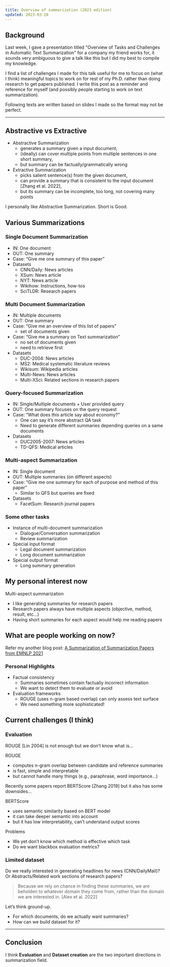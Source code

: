 ```yaml
---
title: Overview of summarization (2023 edition)
updated: 2023-03-20
---
```


## Background

Last week, I gave a presentation titled "Overview of Tasks and Challenges in Automatic Text Summarization" for a company my friend works for, it sounds very ambiguous to give a talk like this but I did my best to compile my knowledge.

I find a list of challenges I made for this talk useful for me to focus on (what I think) meaningful topics to work on for rest of my Ph.D. rather than doing research to get papers published.
I write this post as a reminder and reference for myself (and possibly people starting to work on text summarization).

Following texts are written based on slides I made so the format may not be perfect.

---

## Abstractive vs Extractive

- Abstractive Summarization
  - generates a summary given a input document,
  - (ideally) can cover multiple points from multiple sentences in one short summary,
  - but summary can be factually/grammatically wrong
- Extractive Summarization 
  - picks salient sentence(s) from the given document,
  - can provide a summary that is consistent to the input document [Zhang et al. 2022],
  - but its summary can be incomplete, too long, not covering many points

I personally like Abstractive Summarization.  Short is Good.


## Various Summarizations

### Single Document Summarization

- IN: One document
- OUT: One summary
- Case: “Give me one summary of this paper”
- Datasets
  - CNN/Daily: News articles
  - XSum: News article
  - NYT: News article
  - Wikihow: Instructions, how-tos
  - SciTLDR: Research papers

### Multi Document Summarization

- IN: Multiple documents
- OUT: One summary
- Case: “Give me an overview of this list of papers”
  - set of documents given
- Case: “Give me a summary on Text summarization”
  - no set of documents given
  - need to retrieve first
- Datasets
  - DUC-2004: News articles
  - MS2: Medical systematic literature reviews
  - Wikisum: Wikipedia articles
  - Multi-News: News articles
  - Multi-XSci: Related sections in research papers


### Query-focused Summarization

- IN: Single/Multiple documents + User provided query
- OUT: One summary focuses on the query request
- Case: “What does this article say about economy?”
  - One can say it’s more abstract QA task
  - Need to generate different summaries depending queries on a same documents
- Datasets
  - DUC2005-2007: News articles
  - TD-QFS: Medical articles


### Multi-aspect Summarization

- IN: Single document
- OUT: Multiple summaries (on different aspects)
- Case: “Give me one summary for each of purpose and method of this paper”
  - Similar to QFS but queries are fixed
- Datasets
  - FacetSum: Research journal papers


### Some other tasks

- Instance of multi-document summarization
  - Dialogue/Conversation summarization
  - Review summarization
- Special input format
  - Legal document summarization
  - Long document summarization
- Special output format
  - Long summary generation


## My personal interest now

Multi-aspect summarization

- I like generating summaries for research papers
- Research papers always have multiple aspects (objective, method, result, etc…)
- Having short summaries for each aspect would help me reading papers


## What are people working on now?


Refer my another blog post: [A Summarization of Summarization Papers from EMNLP 2021](https://sotaro.io/posts/summarization-of-summarization-emnlp-2021)


### Personal Highlights

- Factual consistency
  - Summaries sometimes contain factually incorrect information
  - We want to detect them to evaluate or avoid
- Evaluation frameworks
  - ROUGE (uses n-gram based overlap) can only assess text surface
  - We need something more sophisticated!


## Current challenges (I think)

### Evaluation

ROUGE [Lin 2004] is not enough but we don’t know what is…

ROUGE
- computes n-gram overlap between candidate and reference summaries
- is fast, simple and interpretable
- but cannot handle many things (e.g., paraphrase, word importance…)

Recently some papers report BERTScore [Zhang 2019] but it also has some downsides…

BERTScore
- uses semantic similarity based on BERT model
- it can take deeper semantic into account
- but it has low interpretability, can’t understand output scores

Problems
- We yet don’t know which method is effective which task
- Do we want blackbox evaluation metrics?


### Limited dataset

Do we really interested in generating headlines for news (CNN/DailyMail)?
Or Abstracts/Related work sections of research papers?

> Because we rely on chance in finding these summaries, we are beholden to whatever domain they come from, rather than the domain we are interested in. [Alex et al. 2022]

Let’s think ground-up.
- For which documents, do we actually want summaries?
- How can we build dataset for it?


---

## Conclusion

I think **Evaluation** and **Dataset creation** are the two important directions in summarization field.
